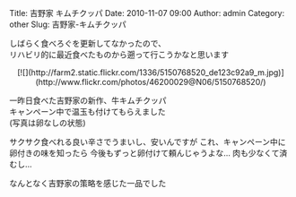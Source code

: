 Title: 吉野家 キムチクッパ
Date: 2010-11-07 09:00
Author: admin
Category: other
Slug: 吉野家-キムチクッパ

しばらく食べろぐを更新してなかったので、  
リハビリ的に最近食べたものから遡って行こうかなと思います

<p>
<center>
[![](http://farm2.static.flickr.com/1336/5150768520_de123c92a9_m.jpg)](http://www.flickr.com/photos/46200029@N06/5150768520/)

</center>
  
一昨日食べた吉野家の新作、牛キムチクッパ  
キャンペーン中で温玉も付けてもらえました  
(写真は卵なしの状態)

</p>
サクサク食べれる良い辛さでうまいし、安いんですが  
これ、キャンペーン中に卵付きの味を知ったら  
今後もずっと卵付けて頼んじゃうよな…  
肉も少なくて済むし…

なんとなく吉野家の策略を感じた一品でした  


